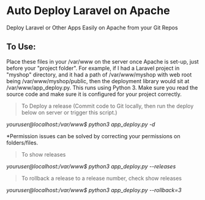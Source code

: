 # Auto Deploy Laravel on Apache
Deploy Laravel or Other Apps Easily on Apache from your Git Repos

## To Use:
Place these files in your /var/www on the server once Apache is set-up, just before your "project folder". For example, if I had a Laravel project in "myshop" directory, and it had a path of /var/www/myshop with web root being /var/www/myshop/public, then the deployment library would sit at /var/www/app_deploy.py. This runs using Python 3.  Make sure you read the source code and make sure it is configured for your project correctly.

> To Deploy a release (Commit code to Git locally, then run the deploy below on server or trigger this script.)

*youruser@localhost:/var/www$ python3 app_deploy.py -d*

*Permission issues can be solved by correcting your permissions on folders/files.

> To show releases

*youruser@localhost:/var/www$ python3 app_deploy.py --releases*

> To rollback a release to a release number, check show releases

*youruser@localhost:/var/www$ python3 app_deploy.py --rollback=3*

